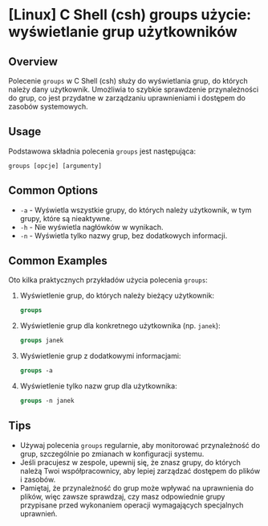 # [Linux] C Shell (csh) groups użycie: wyświetlanie grup użytkowników

## Overview
Polecenie `groups` w C Shell (csh) służy do wyświetlania grup, do których należy dany użytkownik. Umożliwia to szybkie sprawdzenie przynależności do grup, co jest przydatne w zarządzaniu uprawnieniami i dostępem do zasobów systemowych.

## Usage
Podstawowa składnia polecenia `groups` jest następująca:

```
groups [opcje] [argumenty]
```

## Common Options
- `-a` - Wyświetla wszystkie grupy, do których należy użytkownik, w tym grupy, które są nieaktywne.
- `-h` - Nie wyświetla nagłówków w wynikach.
- `-n` - Wyświetla tylko nazwy grup, bez dodatkowych informacji.

## Common Examples
Oto kilka praktycznych przykładów użycia polecenia `groups`:

1. Wyświetlenie grup, do których należy bieżący użytkownik:
   ```csh
   groups
   ```

2. Wyświetlenie grup dla konkretnego użytkownika (np. `janek`):
   ```csh
   groups janek
   ```

3. Wyświetlenie grup z dodatkowymi informacjami:
   ```csh
   groups -a
   ```

4. Wyświetlenie tylko nazw grup dla użytkownika:
   ```csh
   groups -n janek
   ```

## Tips
- Używaj polecenia `groups` regularnie, aby monitorować przynależność do grup, szczególnie po zmianach w konfiguracji systemu.
- Jeśli pracujesz w zespole, upewnij się, że znasz grupy, do których należą Twoi współpracownicy, aby lepiej zarządzać dostępem do plików i zasobów.
- Pamiętaj, że przynależność do grup może wpływać na uprawnienia do plików, więc zawsze sprawdzaj, czy masz odpowiednie grupy przypisane przed wykonaniem operacji wymagających specjalnych uprawnień.
